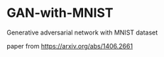 # GAN-with-MNIST
Generative adversarial network with MNIST dataset

paper from https://arxiv.org/abs/1406.2661
